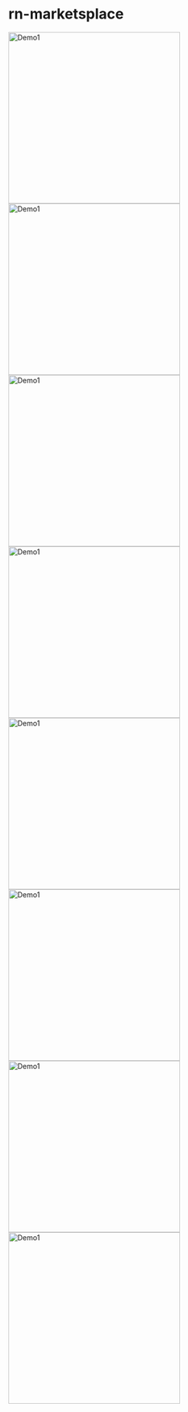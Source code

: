 # rn-marketsplace


<img src="https://raw.githubusercontent.com/funnyjerry/react-native-marketplace-app/master/images/1.PNG" alt="Demo1" width="340" />
<img src="https://raw.githubusercontent.com/funnyjerry/react-native-marketplace-app/master/images/2.PNG" alt="Demo1" width="340" />
<img src="https://raw.githubusercontent.com/funnyjerry/react-native-marketplace-app/master/images/3.PNG" alt="Demo1" width="340" />
<img src="https://raw.githubusercontent.com/funnyjerry/react-native-marketplace-app/master/images/4.PNG" alt="Demo1" width="340" />
<img src="https://raw.githubusercontent.com/funnyjerry/react-native-marketplace-app/master/images/5.PNG" alt="Demo1" width="340" />
<img src="https://raw.githubusercontent.com/funnyjerry/react-native-marketplace-app/master/images/6.PNG" alt="Demo1" width="340" />
<img src="https://raw.githubusercontent.com/funnyjerry/react-native-marketplace-app/master/images/7.PNG" alt="Demo1" width="340" />
<img src="https://raw.githubusercontent.com/funnyjerry/react-native-marketplace-app/master/images/8.PNG" alt="Demo1" width="340" />
